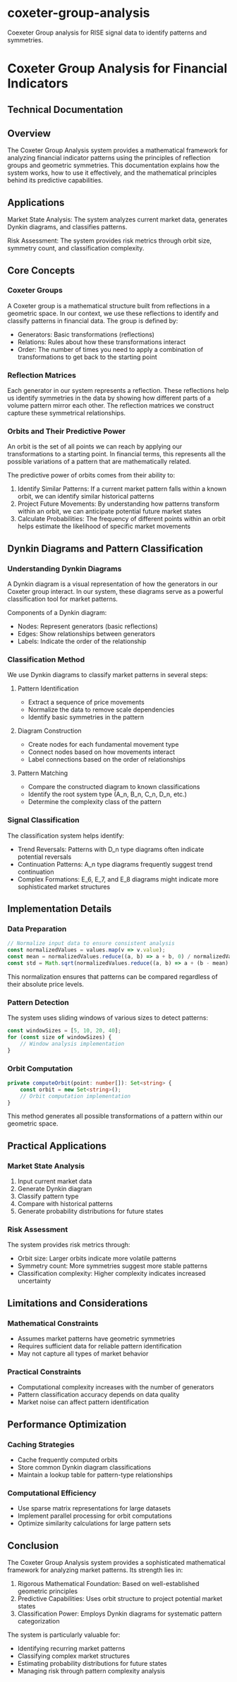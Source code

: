 # coxeter-group-analysis
Coexeter Group analysis for RISE signal data to identify patterns and symmetries. 

# Coxeter Group Analysis for Financial Indicators
## Technical Documentation

## Overview
The Coxeter Group Analysis system provides a mathematical framework for analyzing financial indicator patterns using the principles of reflection groups and geometric symmetries. This documentation explains how the system works, how to use it effectively, and the mathematical principles behind its predictive capabilities.

## Applications
Market State Analysis: The system analyzes current market data, generates Dynkin diagrams, and classifies patterns.

Risk Assessment: The system provides risk metrics through orbit size, symmetry count, and classification complexity.

## Core Concepts

### Coxeter Groups
A Coxeter group is a mathematical structure built from reflections in a geometric space. In our context, we use these reflections to identify and classify patterns in financial data. The group is defined by:
- Generators: Basic transformations (reflections)
- Relations: Rules about how these transformations interact
- Order: The number of times you need to apply a combination of transformations to get back to the starting point

### Reflection Matrices
Each generator in our system represents a reflection. These reflections help us identify symmetries in the data by showing how different parts of a volume pattern mirror each other. The reflection matrices we construct capture these symmetrical relationships.

### Orbits and Their Predictive Power
An orbit is the set of all points we can reach by applying our transformations to a starting point. In financial terms, this represents all the possible variations of a pattern that are mathematically related.

The predictive power of orbits comes from their ability to:
1. Identify Similar Patterns: If a current market pattern falls within a known orbit, we can identify similar historical patterns
2. Project Future Movements: By understanding how patterns transform within an orbit, we can anticipate potential future market states
3. Calculate Probabilities: The frequency of different points within an orbit helps estimate the likelihood of specific market movements

## Dynkin Diagrams and Pattern Classification

### Understanding Dynkin Diagrams
A Dynkin diagram is a visual representation of how the generators in our Coxeter group interact. In our system, these diagrams serve as a powerful classification tool for market patterns.

Components of a Dynkin diagram:
- Nodes: Represent generators (basic reflections)
- Edges: Show relationships between generators
- Labels: Indicate the order of the relationship

### Classification Method
We use Dynkin diagrams to classify market patterns in several steps:

1. Pattern Identification
   - Extract a sequence of price movements
   - Normalize the data to remove scale dependencies
   - Identify basic symmetries in the pattern

2. Diagram Construction
   - Create nodes for each fundamental movement type
   - Connect nodes based on how movements interact
   - Label connections based on the order of relationships

3. Pattern Matching
   - Compare the constructed diagram to known classifications
   - Identify the root system type (A_n, B_n, C_n, D_n, etc.)
   - Determine the complexity class of the pattern

### Signal Classification
The classification system helps identify:
- Trend Reversals: Patterns with D_n type diagrams often indicate potential reversals
- Continuation Patterns: A_n type diagrams frequently suggest trend continuation
- Complex Formations: E_6, E_7, and E_8 diagrams might indicate more sophisticated market structures

## Implementation Details

### Data Preparation
```typescript
// Normalize input data to ensure consistent analysis
const normalizedValues = values.map(v => v.value);
const mean = normalizedValues.reduce((a, b) => a + b, 0) / normalizedValues.length;
const std = Math.sqrt(normalizedValues.reduce((a, b) => a + (b - mean) ** 2, 0) / normalizedValues.length);
```

This normalization ensures that patterns can be compared regardless of their absolute price levels.

### Pattern Detection
The system uses sliding windows of various sizes to detect patterns:
```typescript
const windowSizes = [5, 10, 20, 40];
for (const size of windowSizes) {
    // Window analysis implementation
}
```

### Orbit Computation
```typescript
private computeOrbit(point: number[]): Set<string> {
    const orbit = new Set<string>();
    // Orbit computation implementation
}
```

This method generates all possible transformations of a pattern within our geometric space.

## Practical Applications

### Market State Analysis
1. Input current market data
2. Generate Dynkin diagram
3. Classify pattern type
4. Compare with historical patterns
5. Generate probability distributions for future states

### Risk Assessment
The system provides risk metrics through:
- Orbit size: Larger orbits indicate more volatile patterns
- Symmetry count: More symmetries suggest more stable patterns
- Classification complexity: Higher complexity indicates increased uncertainty

## Limitations and Considerations

### Mathematical Constraints
- Assumes market patterns have geometric symmetries
- Requires sufficient data for reliable pattern identification
- May not capture all types of market behavior

### Practical Constraints
- Computational complexity increases with the number of generators
- Pattern classification accuracy depends on data quality
- Market noise can affect pattern identification

## Performance Optimization

### Caching Strategies
- Cache frequently computed orbits
- Store common Dynkin diagram classifications
- Maintain a lookup table for pattern-type relationships

### Computational Efficiency
- Use sparse matrix representations for large datasets
- Implement parallel processing for orbit computations
- Optimize similarity calculations for large pattern sets

## Conclusion

The Coxeter Group Analysis system provides a sophisticated mathematical framework for analyzing market patterns. Its strength lies in:
1. Rigorous Mathematical Foundation: Based on well-established geometric principles
2. Predictive Capabilities: Uses orbit structure to project potential market states
3. Classification Power: Employs Dynkin diagrams for systematic pattern categorization

The system is particularly valuable for:
- Identifying recurring market patterns
- Classifying complex market structures
- Estimating probability distributions for future states
- Managing risk through pattern complexity analysis
